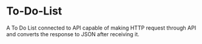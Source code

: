# To-Do-List
A To Do List connected to API capable of making HTTP request through API and converts the response to JSON after receiving it.
